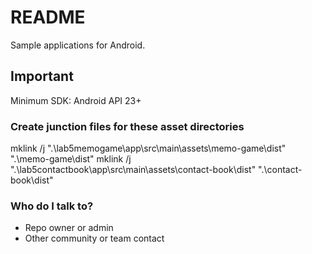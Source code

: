 # README #
Sample applications for Android.


## Important ##
Minimum SDK: Android API 23+

### Create junction files for these asset directories
mklink /j ".\lab5memogame\app\src\main\assets\memo-game\dist\" ".\memo-game\dist\"
mklink /j ".\lab5contactbook\app\src\main\assets\contact-book\dist\" ".\contact-book\dist\"

### Who do I talk to? ###

* Repo owner or admin
* Other community or team contact
